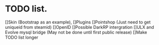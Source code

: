 TODO list.
============
[]Skin (Bootstrap as an example),
[]Plugins
[]Pointshop (Just need to get uniqueid from steamid)
[]OpenID
[]Possible DarkRP intergration
[]ULX and Evolve mysql bridge (May not be done until first public release)
[]Make TODO list longer
